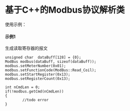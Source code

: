 # 基于C++的Modbus协议解析类 

使用示例：<br>

#### 示例1 

生成读取寄存器的报文


    unsigned char  dataBuff[128] = {0}; 
    ModBus modbus(dataBuff, sizeof(dataBuff)); 
    modbus.setMeterNumber(0x01);
    modbus.setFunctionCode(ModBus::Read_Coil);
    modbus.setStartRegister(0x13);
    modbus.setRegisterCount(0x13);

    int nCmdLen = 0;
    if(!modbus.getCmd(nCmdLen))
    {
    		//todo error
    }



